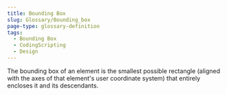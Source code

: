 ```yaml
---
title: Bounding Box
slug: Glossary/Bounding_box
page-type: glossary-definition
tags:
  - Bounding Box
  - CodingScripting
  - Design
---
```


The bounding box of an element is the smallest possible rectangle (aligned with the axes of that element's user coordinate system) that entirely encloses it and its descendants.
